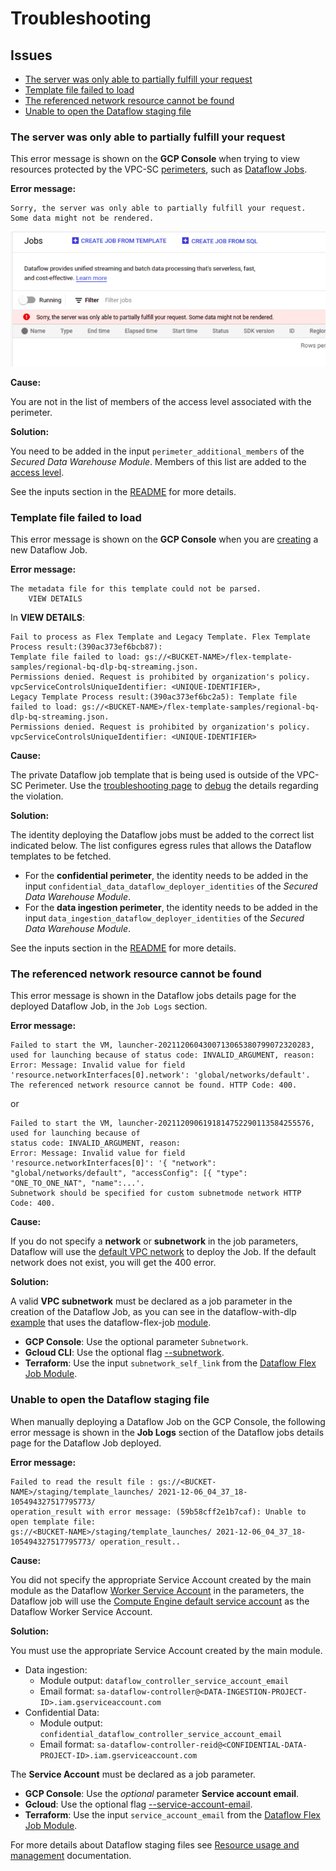 # Troubleshooting

## Issues

- [The server was only able to partially fulfill your request](#the-server-was-only-able-to-partially-fulfill-your-request)
- [Template file failed to load](#template-file-failed-to-load)
- [The referenced network resource cannot be found](#the-referenced-network-resource-cannot-be-found)
- [Unable to open the Dataflow staging file](#unable-to-open-the-dataflow-staging-file)

### The server was only able to partially fulfill your request

This error message is shown on the **GCP Console** when trying to view resources protected by the VPC-SC [perimeters](https://cloud.google.com/vpc-service-controls/docs/service-perimeters), such as [Dataflow Jobs](https://console.cloud.google.com/dataflow/jobs).

**Error message:**

```console
Sorry, the server was only able to partially fulfill your request. Some data might not be rendered.
```

![Dataflow jobs list on the GCP console showing the message: Sorry, the server was only able to partially fulfill your request. Some data might not be rendered.](./images/the-server-was-only-able-to-partially-fulfill-your-request.png)

**Cause:**

You are not in the list of members of the access level associated with the perimeter.

**Solution:**

You need to be added in the input `perimeter_additional_members` of the *Secured Data Warehouse Module*. Members of this list are added to the [access level](https://cloud.google.com/access-context-manager/docs/create-basic-access-level#members-example).

See the inputs section in the [README](../README.md#inputs) for more details.

### Template file failed to load

This error message is shown on the **GCP Console** when you are [creating](https://console.cloud.google.com/dataflow/createjob) a new Dataflow Job.

**Error message:**

```console
The metadata file for this template could not be parsed.
    VIEW DETAILS
```

In **VIEW DETAILS**:

```console
Fail to process as Flex Template and Legacy Template. Flex Template Process result:(390ac373ef6bcb87):
Template file failed to load: gs://<BUCKET-NAME>/flex-template-samples/regional-bq-dlp-bq-streaming.json.
Permissions denied. Request is prohibited by organization's policy. vpcServiceControlsUniqueIdentifier: <UNIQUE-IDENTIFIER>,
Legacy Template Process result:(390ac373ef6bc2a5): Template file failed to load: gs://<BUCKET-NAME>/flex-template-samples/regional-bq-dlp-bq-streaming.json.
Permissions denied. Request is prohibited by organization's policy. vpcServiceControlsUniqueIdentifier: <UNIQUE-IDENTIFIER>
```

**Cause:**

The private Dataflow job template that is being used is outside of the VPC-SC Perimeter. Use the [troubleshooting page](https://console.cloud.google.com/security/service-perimeter/troubleshoot-landing) to [debug](https://cloud.google.com/vpc-service-controls/docs/troubleshooting#debugging) the details regarding the violation.

**Solution:**

The identity deploying the Dataflow jobs must be added to the correct list indicated below. The list configures egress rules that allows the Dataflow templates to be fetched.

- For the **confidential perimeter**, the identity needs to be added in the input `confidential_data_dataflow_deployer_identities` of the *Secured Data Warehouse Module*.
- For the **data ingestion perimeter**, the identity needs to be added in the input `data_ingestion_dataflow_deployer_identities` of the *Secured Data Warehouse Module*.

See the inputs section in the [README](../README.md#inputs) for more details.

### The referenced network resource cannot be found

This error message is shown in the Dataflow jobs details page for the deployed Dataflow Job, in the `Job Logs` section.

**Error message:**

```console
Failed to start the VM, launcher-2021120604300713065380799072320283, used for launching because of status code: INVALID_ARGUMENT, reason:
Error: Message: Invalid value for field 'resource.networkInterfaces[0].network': 'global/networks/default'.
The referenced network resource cannot be found. HTTP Code: 400.
```

or

```console
Failed to start the VM, launcher-2021120906191814752290113584255576, used for launching because of
status code: INVALID_ARGUMENT, reason:
Error: Message: Invalid value for field 'resource.networkInterfaces[0]': '{ "network": "global/networks/default", "accessConfig": [{ "type": "ONE_TO_ONE_NAT", "name":...'.
Subnetwork should be specified for custom subnetmode network HTTP Code: 400.
```

**Cause:**

If you do not specify a **network** or **subnetwork** in the job parameters, Dataflow will use the [default VPC network](https://cloud.google.com/dataflow/docs/guides/specifying-networks#specifying_a_network_and_a_subnetwork) to deploy the Job.
If the default network does not exist, you will get the 400 error.

**Solution:**

A valid **VPC subnetwork** must be declared as a job parameter in the creation of the Dataflow Job, as you can see in the dataflow-with-dlp [example](../examples/dataflow-with-dlp/main.tf#L86) that uses the dataflow-flex-job [module](../modules/dataflow-flex-job/README.md).

- **GCP Console**: Use the optional parameter `Subnetwork`.
- **Gcloud CLI**: Use the optional flag [--subnetwork](https://cloud.google.com/sdk/gcloud/reference/dataflow/jobs/run#--subnetwork).
- **Terraform**: Use the input `subnetwork_self_link` from the [Dataflow Flex Job Module](../modules/dataflow-flex-job/README.md#inputs).

### Unable to open the Dataflow staging file

When manually deploying a Dataflow Job on the GCP Console, the following error message is shown in the **Job Logs** section of the Dataflow jobs details page for the Dataflow Job deployed.

**Error message:**

```console
Failed to read the result file : gs://<BUCKET-NAME>/staging/template_launches/ 2021-12-06_04_37_18-105494327517795773/
operation_result with error message: (59b58cff2e1b7caf): Unable to open template file:
gs://<BUCKET-NAME>/staging/template_launches/ 2021-12-06_04_37_18-105494327517795773/ operation_result..
```

**Cause:**

You did not specify the appropriate Service Account created by the main module as the Dataflow [Worker Service Account](https://cloud.google.com/dataflow/docs/concepts/security-and-permissions#worker_service_account) in the parameters, the Dataflow job will use the [Compute Engine default service account](https://cloud.google.com/dataflow/docs/concepts/security-and-permissions#default_worker_service_account) as the Dataflow Worker Service Account.

**Solution:**

You must use the appropriate Service Account created by the main module.

- Data ingestion:
  - Module output: `dataflow_controller_service_account_email`
  - Email format: `sa-dataflow-controller@<DATA-INGESTION-PROJECT-ID>.iam.gserviceaccount.com`
- Confidential Data:
  - Module output: `confidential_dataflow_controller_service_account_email`
  - Email format: `sa-dataflow-controller-reid@<CONFIDENTIAL-DATA-PROJECT-ID>.iam.gserviceaccount.com`

The **Service Account** must be declared as a job parameter.

- **GCP Console**: Use the *optional* parameter **Service account email**.
- **Gcloud**: Use the optional flag [--service-account-email](https://cloud.google.com/sdk/gcloud/reference/dataflow/jobs/run#--service-account-email).
- **Terraform**: Use the input `service_account_email` from the [Dataflow Flex Job Module](../modules/dataflow-flex-job/README.md#inputs).

For more details about Dataflow staging files see [Resource usage and management](https://cloud.google.com/dataflow/docs/guides/deploying-a-pipeline#resource-usage-and-management) documentation.
